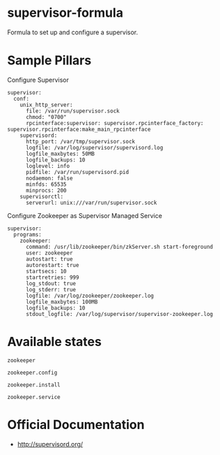 supervisor-formula
==========================
Formula to set up and configure a supervisor.


Sample Pillars
==============

Configure Supervisor

    supervisor:
      conf:
        unix_http_server:
          file: /var/run/supervisor.sock
          chmod: "0700"
          rpcinterface:supervisor: supervisor.rpcinterface_factory: supervisor.rpcinterface:make_main_rpcinterface
        supervisord:
          http_port: /var/tmp/supervisor.sock
          logfile: /var/log/supervisor/supervisord.log
          logfile_maxbytes: 50MB
          logfile_backups: 10
          loglevel: info
          pidfile: /var/run/supervisord.pid
          nodaemon: false
          minfds: 65535
          minprocs: 200
        supervisorctl:
          serverurl: unix:///var/run/supervisor.sock


Configure Zookeeper as Supervisor Managed Service

    supervisor:
      programs:
        zookeeper:
          command: /usr/lib/zookeeper/bin/zkServer.sh start-foreground
          user: zookeeper
          autostart: true
          autorestart: true
          startsecs: 10
          startretries: 999
          log_stdout: true
          log_stderr: true
          logfile: /var/log/zookeeper/zookeeper.log
          logfile_maxbytes: 100MB
          logfile_backups: 10
          stdout_logfile: /var/log/supervisor/supervisor-zookeeper.log

Available states
================

```zookeeper```

```zookeeper.config```

```zookeeper.install```

```zookeeper.service```

Official Documentation
======================

* http://supervisord.org/
